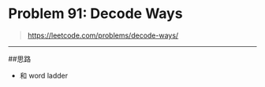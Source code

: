 # Problem 91: Decode Ways

>https://leetcode.com/problems/decode-ways/

-----------
##思路
* 和 word ladder